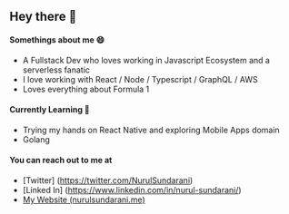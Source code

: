 ## Hey there 👋

#### Somethings about me :smile:

- A Fullstack Dev who loves working in Javascript Ecosystem and a serverless fanatic
- I love working with React / Node / Typescript / GraphQL / AWS
- Loves everything about Formula 1 

#### Currently Learning :book:

- Trying my hands on React Native and exploring Mobile Apps domain
- Golang


#### You can reach out to me at

- [Twitter] (https://twitter.com/NurulSundarani)
- [Linked In] (https://www.linkedin.com/in/nurul-sundarani/)
- [My Website (nurulsundarani.me)](https://nurulsundarani.me/)



<!--
**nurul3101/nurul3101** is a ✨ _special_ ✨ repository because its `README.md` (this file) appears on your GitHub profile.

Here are some ideas to get you started:

- 🔭 I’m currently working on ...
- 🌱 I’m currently learning ...
- 👯 I’m looking to collaborate on ...
- 🤔 I’m looking for help with ...
- 💬 Ask me about ...
- 📫 How to reach me: ...
- 😄 Pronouns: ...
- ⚡ Fun fact: ...
-->

